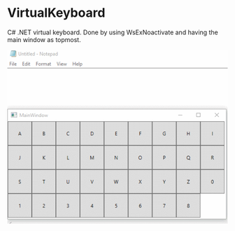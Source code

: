 # VirtualKeyboard
C# .NET virtual keyboard. Done by using WsExNoactivate and having the main window as topmost.

![KeyLogger](https://github.com/jasemagee/VirtualKeyboard/blob/master/virtual_keyboard.gif)
